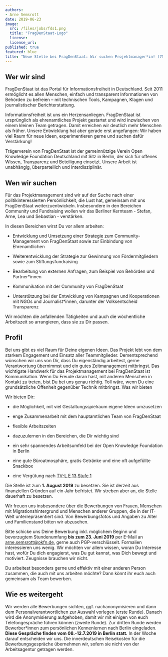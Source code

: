 ```yaml
---
authors: 
- Arne Semsrott
date: 2019-06-23
image:
  src: /files/jobs/fds1.png
  title: "FragDenStaat-Logo"
  license:
  license_url: 
published: true
featured: blue
title: "Neue Stelle bei FragDenStaat: Wir suchen Projektmanager*in! (75-100%, ab August 2019)" 
---
```


## Wer wir sind

FragDenStaat ist das Portal für Informationsfreiheit in Deutschland. Seit 2011 ermöglicht es allen Menschen, einfach und transparent Informationen von Behörden zu befreien – mit technischen Tools, Kampagnen, Klagen und journalistischer Berichterstattung.

Informationsfreiheit ist uns ein Herzensanliegen. FragDenStaat ist ursprünglich als ehrenamtliches Projekt gestartet und wird inzwischen von einem kleinen Team getragen. Damit erreichen wir deutlich mehr Menschen als früher. Unsere Entwicklung hat aber gerade erst angefangen: Wir haben viel Raum für neue Ideen, experimentieren gerne und suchen dafür Verstärkung!

Trägerverein von FragDenStaat ist der gemeinnützige Verein Open Knowledge Foundation Deutschland mit Sitz in Berlin, der sich für offenes Wissen, Transparenz und Beteiligung einsetzt. Unsere Arbeit ist unabhängig, überparteilich und interdisziplinär.

## Wen wir suchen

Für das Projektmanagement sind wir auf der Suche nach einer politikinteressierten Persönlichkeit, die Lust hat, gemeinsam mit uns FragDenStaat weiterzuentwickeln. Insbesondere in den Bereichen Community und Fundraising wollen wir das Berliner Kernteam - Stefan, Arne, Lea und Sebastian - verstärken.

In diesen Bereichen wirst Du vor allem arbeiten:

- Entwicklung und Umsetzung einer Strategie zum Community-Management von FragDenStaat sowie zur Einbindung von Ehrenamtlichen

- Weiterentwicklung der Strategie zur Gewinnung von Fördermitgliedern sowie zum Stiftungsfundraising

- Bearbeitung von externen Anfragen, zum Beispiel von Behörden und Partner*innen

- Kommunikation mit der Community von FragDenStaat

- Unterstützung bei der Entwicklung von Kampagnen und Kooperationen mit NGOs und Journalist*innen, darunter der Volksentscheid Transparenz

Wir möchten die anfallenden Tätigkeiten und auch die wöchentliche Arbeitszeit so arrangieren, dass sie zu Dir passen.

## Profil

Bei uns gibt es viel Raum für Deine eigenen Ideen. Das Projekt lebt von dem starkem Engagement und Einsatz aller Teammitglieder. Dementsprechend wünschen wir uns von Dir, dass Du eigenständig arbeitest, gerne Verantwortung übernimmst und ein gutes Zeitmanagement mitbringst. Das wichtigste Handwerk für das Projektmanagement bei FragDenStaat ist Kommunikation. Wenn Du Freude daran hast, mit anderen Menschen in Kontakt zu treten, bist Du bei uns genau richtig. Toll wäre, wenn Du eine grundsätzliche Offenheit gegenüber Technik mitbringst.
Was wir bieten

Wir bieten Dir:

- die Möglichkeit, mit viel Gestaltungsspielraum eigene Ideen umzusetzen

- enge Zusammenarbeit mit dem hauptamtlichen Team von FragDenStaat

- flexible Arbeitszeiten

- dazuzulernen in den Bereichen, die Dir wichtig sind

- ein sehr spannendes Arbeitsumfeld bei der Open Knowledge Foundation in Berlin

- eine gute Büroatmosphäre, gratis Getränke und eine oft aufgefüllte Snackbox

- eine Vergütung nach [TV-L E 13 Stufe 1](https://oeffentlicher-dienst.info/tv-l/allg/)

Die Stelle ist zum **1. August 2019** zu besetzen. Sie ist derzeit aus finanziellen Gründen auf ein Jahr befristet. Wir streben aber an, die Stelle dauerhaft zu besetzen.

Wir freuen uns insbesondere über die Bewerbungen von Frauen, Menschen mit Migrationshintergrund und Menschen anderer Gruppen, die in der IT-Welt unterrepräsentiert sind. Von Bewerbungsfotos und Angaben zu Alter und Familienstand bitten wir abzusehen.

Bitte schicke uns Deine Bewerbung inkl. möglichem Beginn und bevorzugtem Stundenumfang **bis zum 23. Juni 2019** per E-Mail an arne.semsrott@okfn.de, gerne auch PGP-verschlüsselt. Formalien interessieren uns wenig. Wir möchten vor allem wissen, woran Du Interesse hast, wofür Du dich engagierst, was Du gut kannst, was Dich bewegt und motiviert. Zeugnisse brauchen wir nicht.

Du arbeitest besonders gerne und effektiv mit einer anderen Person zusammen, die auch mit uns arbeiten möchte? Dann könnt ihr euch auch gemeinsam als Team bewerben.

## Wie es weitergeht

Wir werden alle Bewerbungen sichten, ggf. nachanonymisieren und dann dem Personalverantwortlichen zur Auswahl vorlegen (erste Runde). Danach wird die Anonymisierung aufgehoben, damit wir mit einigen von euch Telefongespräche führen können (zweite Runde). Zur dritten Runde werden Bewerber*innen zum persönlichen Kennenlernen nach Berlin eingeladen. **Diese Gespräche finden vom 08.-12.7.2019 in Berlin statt.** In der Woche darauf entscheiden wir uns. Die innerdeutschen Reisekosten für die Bewerbungsgespräche übernehmen wir, sofern sie nicht von der Arbeitsagentur getragen werden.
